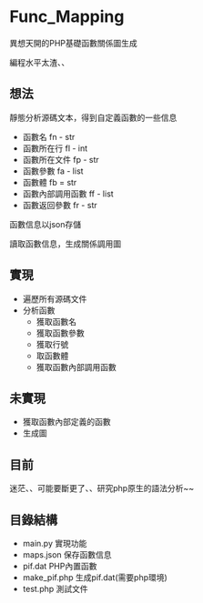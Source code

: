 # Func_Mapping
異想天開的PHP基礎函數關係圖生成

編程水平太渣、、

## 想法

靜態分析源碼文本，得到自定義函數的一些信息

- 函數名 fn - str
- 函數所在行 fl - int
- 函數所在文件 fp - str
- 函數參數 fa - list
- 函數體 fb = str
- 函數內部調用函數 ff - list
- 函數返回參數 fr - str

函數信息以json存儲

讀取函數信息，生成關係調用圖

## 實現

- 遍歷所有源碼文件
- 分析函數
    - 獲取函數名
    - 獲取函數參數
    - 獲取行號
    - 取函數體
    - 獲取函數內部調用函數

## 未實現

- 獲取函數內部定義的函數
- 生成圖

## 目前

迷茫、、可能要斷更了、、研究php原生的語法分析~~

## 目錄結構

- main.py 實現功能
- maps.json 保存函數信息
- pif.dat PHP內置函數
- make_pif.php 生成pif.dat(需要php環境)
- test.php 測試文件